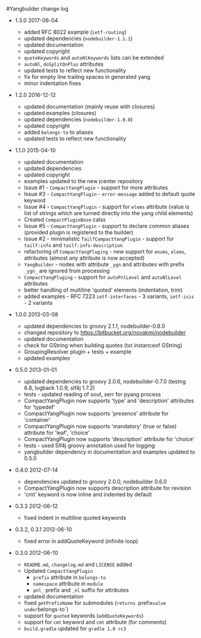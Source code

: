 #Yangbuilder change log

* 1.3.0 2017-06-04
    * added RFC 8022 example (`ietf-routing`)
    * updated dependencies (`nodebuilder-1.1.1`)
    * updated documentation
    * updated copyright 
    * `quoteKeywords` and `autoNlKeywords` lists can be extended
    * `autoNl`, `doSplitOnPlus` attributes
    * updated tests to reflect new functionality
    * fix for empty line trailing spaces in generated yang
    * minor indentation fixes
    
* 1.2.0 2016-12-12
    * updated documentation (mainly reuse with closures)
    * updated examples (closures)
    * updated dependencies (`nodebuilder-1.0.0`)
    * updated copyright
    * added `belongs-to` to aliases
    * updated tests to reflect new functionality

* 1.1.0 2015-04-10    
    * updated documentation
    * updated dependencies
    * updated copyright
    * examples updated to the new jcenter repository    
    * Issue #1 - `CompactYangPlugin` - support for more attributes
    * Issue #3 - `CompactYangPlugin` - `error-message` added to default quote keyword
    * Issue #4 - `CompactYangPlugin` - support for `elems` attribute (value is list of strings which are turned directly into the yang child elements)
    * Created `CompactPluginBase` calss
    * Issue #5 - `CompactYangPlugin` - support to declare common aliases (provided plugin is registered to the builder)
    * Issue #2 - minimalistic `TailfCompactYangPlugin` - support for `tailf:info` and `tailf:info-description`
    * refactoring of `CompactYangPluging` - new support for `enums`, `elems`, attributes (almost any attribute is now accepted)
    * `YangBuilder` - nodes with attribute `_ygn` and attributes with prefix `_ygn_` are ignored from processing
    * `CompactYangPluging` - support for `autoPnlLevel` and `autoNlLevel` attributes
    * better handling of multiline 'quoted' elements (indentation, trim)
    * added examples -  RFC 7223  `ietf-interfaces` - 3 variants, `ietf-isis` - 2 variants

* 1.0.0 2013-03-08
    * updated dependencies to groovy 2.1.1, nodebuilder-0.8.0
    * changed repository to https://bitbucket.org/novakmi/nodebuilder
    * updated documentation
    * check for GString when building quotes (txt instanceof GString)
    * GroupingResolver plugin + tests + example
    * updated examples

* 0.5.0 2013-01-01
    * updated dependencies to groovy 2.0.6, nodebuilder-0.7.0 (testng 6.8, logback 1.0.9, slf4j 1.7.2)
    * tests - updated reading of sout, serr for pyang process
    * CompactYangPlugin now supports  'type' and 'description' attributes for 'typedef'
    * CompactYangPlugin now supports  'presence' attribute for 'container'
    * CompactYangPlugin now supports  'mandatory' (true or false) attribute for 'leaf', 'choice'
    * CompactYangPlugin now supports  'description' attribute for 'choice'
    * tests - used Slf4j groovy annotation used for logging
    * yangbuilder dependency in documentation and examples updated to 0.5.0


* 0.4.0 2012-07-14
    * dependencies updated to groovy 2.0.0, nodebuilder 0.6.0
    * CompactYangPlugin now supports description attribute for revision
    * 'cmt' keyword is now inline and indented by default

* 0.3.3 2012-06-12
    * fixed indent in multiline quoted keywords

* 0.3.2, 0.3.1 2012-06-10
    * fixed error in addQuoteKeyword (infinite loop)

* 0.3.0 2012-06-10
     * `README.md`, `changelog.md` and `LICENSE` added
     * Updated `CompactYangPlugin`
        * `prefix` attribute in `belongs-to`
        * `namespace` attribute in `module`
        * `pnl_` prefix and `_nl` suffix for attributes
    * updated documentation
    * fixed `getPrefixName` for submodules (`returns `prefix` value under `belongs-to`)
    * support for `quoted` keywords (`addQuoteKeywords`)
    * support for `cmt` keyword and `cmt` attribute (for comments)
    * `build.gradle` updated for `gradle 1.0 rc3`



